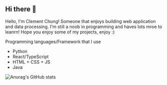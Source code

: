 ## Hi there 👋

Hello, I'm Clement Chung! Someone that enjoys building web application and data processing. I'm still a noob in programming and haves lots mroe to leanrn! Hope you enjoy some of my projects, enjoy :)

Programming languages/Framework that I use

- Python
- React/TypeScript
- HTML + CSS + JS
- Java

![Anurag's GitHub stats](https://github-readme-stats.vercel.app/api?username=anuraghazra&show_icons=true&theme=radical)


<!--
**d2i-23/d2i-23** is a ✨ _special_ ✨ repository because its `README.md` (this file) appears on your GitHub profile.

Here are some ideas to get you started:

- 🔭 I’m currently working on ...
- 🌱 I’m currently learning ...
- 👯 I’m looking to collaborate on ...
- 🤔 I’m looking for help with ...
- 💬 Ask me about ...
- 📫 How to reach me: ...
- 😄 Pronouns: ...
- ⚡ Fun fact: ...
-->
